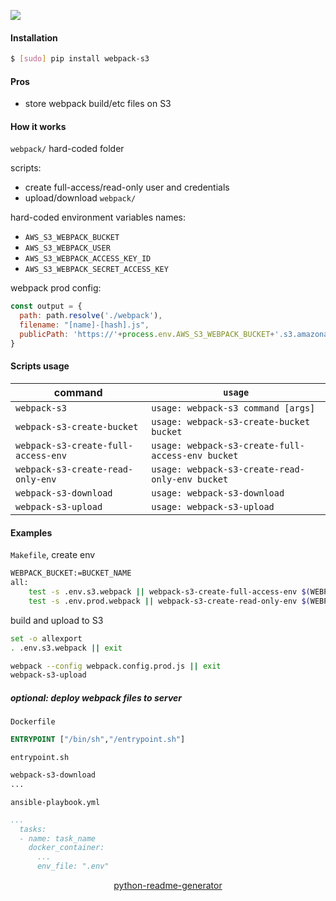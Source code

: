 <!--
https://pypi.org/project/readme-generator/
https://pypi.org/project/python-readme-generator/
-->

[![](https://img.shields.io/badge/OS-Unix-blue.svg?longCache=True)]()

#### Installation
```bash
$ [sudo] pip install webpack-s3
```

#### Pros
+   store webpack build/etc files on S3

#### How it works
`webpack/` hard-coded folder

scripts:
+   create full-access/read-only user and credentials
+   upload/download `webpack/`

hard-coded environment variables names:
+   `AWS_S3_WEBPACK_BUCKET`
+   `AWS_S3_WEBPACK_USER`
+   `AWS_S3_WEBPACK_ACCESS_KEY_ID`
+   `AWS_S3_WEBPACK_SECRET_ACCESS_KEY`

webpack prod config:
```javascript
const output = {
  path: path.resolve('./webpack'),
  filename: "[name]-[hash].js",
  publicPath: 'https://'+process.env.AWS_S3_WEBPACK_BUCKET+'.s3.amazonaws.com/'
}
```

#### Scripts usage
command|`usage`
-|-
`webpack-s3` |`usage: webpack-s3 command [args]`
`webpack-s3-create-bucket` |`usage: webpack-s3-create-bucket bucket`
`webpack-s3-create-full-access-env` |`usage: webpack-s3-create-full-access-env bucket`
`webpack-s3-create-read-only-env` |`usage: webpack-s3-create-read-only-env bucket`
`webpack-s3-download` |`usage: webpack-s3-download`
`webpack-s3-upload` |`usage: webpack-s3-upload`

#### Examples
`Makefile`, create env
```bash
WEBPACK_BUCKET:=BUCKET_NAME
all:
    test -s .env.s3.webpack || webpack-s3-create-full-access-env $(WEBPACK_BUCKET) > .env.s3.webpack
    test -s .env.prod.webpack || webpack-s3-create-read-only-env $(WEBPACK_BUCKET) > .env.prod.webpack
```

build and upload to S3 
```bash
set -o allexport
. .env.s3.webpack || exit

webpack --config webpack.config.prod.js || exit
webpack-s3-upload
```

##### optional: deploy webpack files to server

`Dockerfile` 
```Dockerfile
ENTRYPOINT ["/bin/sh","/entrypoint.sh"]
```

`entrypoint.sh`
```bash
webpack-s3-download
...
```

`ansible-playbook.yml`
```yml
...
  tasks:
  - name: task_name
    docker_container:
      ...
      env_file: ".env"
```

<p align="center">
    <a href="https://pypi.org/project/python-readme-generator/">python-readme-generator</a>
</p>